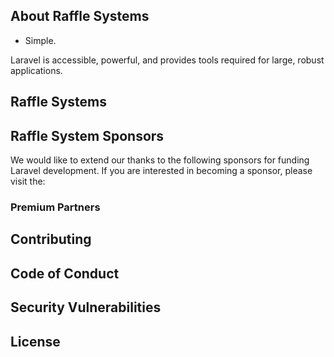 ## About Raffle Systems

- Simple.


Laravel is accessible, powerful, and provides tools required for large, robust applications.

## Raffle Systems

## Raffle System Sponsors

We would like to extend our thanks to the following sponsors for funding Laravel development. If you are interested in becoming a sponsor, please visit the:

### Premium Partners

<!-- - **[Vehikl](https://vehikl.com/)** -->

## Contributing

<!--Thank you for considering contributing to the Laravel framework! The contribution guide can be found in the [Laravel documentation](https://laravel.com/docs/contributions).-->

## Code of Conduct

<!--In order to ensure that the Laravel community is welcoming to all, please review and abide by the [Code of Conduct](https://laravel.com/docs/contributions#code-of-conduct).-->

## Security Vulnerabilities

<!--If you discover a security vulnerability within Laravel, please send an e-mail to Taylor Otwell via [taylor@laravel.com](mailto:taylor@laravel.com). All security vulnerabilities will be promptly addressed.-->

## License

